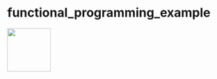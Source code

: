 # functional_programming_example
<img src="https://ih1.redbubble.net/image.966979126.3284/ur,mounted_print_canvas_portrait_small_front,square,1000x1000.1u1.jpg"  height= "100"
  width="100">
